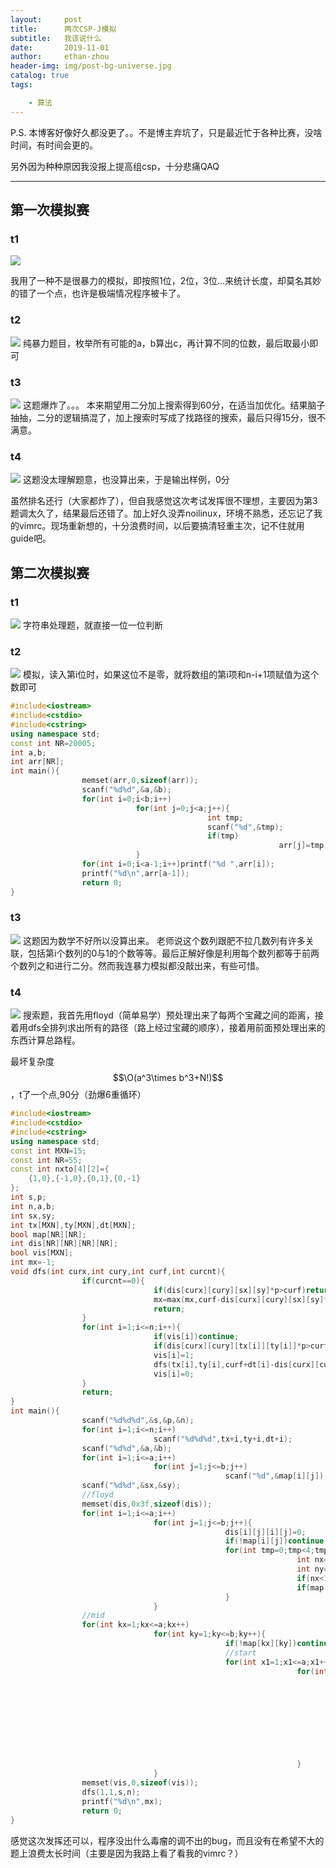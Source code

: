 ```yaml
---
layout:     post
title:      两次CSP-J模拟
subtitle:   我该说什么
date:       2019-11-01
author:     ethan-zhou
header-img: img/post-bg-universe.jpg
catalog: true
tags:

    - 算法
---
```


P.S. 本博客好像好久都没更了。。不是博主弃坑了，只是最近忙于各种比赛，没啥时间，有时间会更的。

另外因为种种原因我没报上提高组csp，十分悲痛QAQ

---

## 第一次模拟赛
### t1

![](https://pic.superbed.cn/item/5dbbeb2fbd461d945ada4108.jpg)

我用了一种不是很暴力的模拟，即按照1位，2位，3位…来统计长度，却莫名其妙的错了一个点，也许是极端情况程序被卡了。
### t2

![](https://pic.superbed.cn/item/5dbbeb2fbd461d945ada4100.jpg)
纯暴力题目，枚举所有可能的a，b算出c，再计算不同的位数，最后取最小即可
### t3

![](https://pic.superbed.cn/item/5dbbeb2fbd461d945ada4102.jpg)
这题爆炸了。。。
本来期望用二分加上搜索得到60分，在适当加优化。结果脑子抽抽，二分的逻辑搞混了，加上搜索时写成了找路径的搜索，最后只得15分，很不满意。
### t4

![](https://pic.superbed.cn/item/5dbbeb2fbd461d945ada4105.jpg)
这题没太理解题意，也没算出来，于是输出样例，0分

虽然排名还行（大家都炸了），但自我感觉这次考试发挥很不理想，主要因为第3题调太久了，结果最后还错了。加上好久没弄noilinux，环境不熟悉，还忘记了我的vimrc。现场重新想的，十分浪费时间，以后要搞清轻重主次，记不住就用guide吧。
## 第二次模拟赛
### t1

![](https://pic.superbed.cn/item/5dbbec64bd461d945ada51e7.jpg)
字符串处理题，就直接一位一位判断
### t2

![](https://pic.superbed.cn/item/5dbbec64bd461d945ada51e9.jpg)
模拟，读入第i位时，如果这位不是零，就将数组的第i项和n-i+1项赋值为这个数即可
```cpp
#include<iostream>
#include<cstdio>
#include<cstring>
using namespace std;
const int NR=20005;
int a,b;
int arr[NR];
int main(){
				memset(arr,0,sizeof(arr));
				scanf("%d%d",&a,&b);
				for(int i=0;i<b;i++)
							for(int j=0;j<a;j++){
											int tmp;
											scanf("%d",&tmp);
											if(tmp)
															arr[j]=tmp,arr[a-j-1]=tmp;
							}
				for(int i=0;i<a-1;i++)printf("%d ",arr[i]);
				printf("%d\n",arr[a-1]);
				return 0;
}
```
### t3

![](https://pic.superbed.cn/item/5dbbec64bd461d945ada51ed.jpg)
这题因为数学不好所以没算出来。
老师说这个数列跟肥不拉几数列有许多关联，包括第i个数列的0与1的个数等等。最后正解好像是利用每个数列都等于前两个数列之和进行二分。然而我连暴力模拟都没敲出来，有些可惜。
### t4

![](https://pic.superbed.cn/item/5dbbec64bd461d945ada51f3.jpg)
搜索题，我首先用floyd（简单易学）预处理出来了每两个宝藏之间的距离，接着用dfs全排列求出所有的路径（路上经过宝藏的顺序），接着用前面预处理出来的东西计算总路程。

最坏复杂度$$\O(a^3\times b^3+N!)$$，t了一个点,90分（劲爆6重循环）
```cpp
#include<iostream>
#include<cstdio>
#include<cstring>
using namespace std;
const int MXN=15;
const int NR=55;
const int nxto[4][2]={
	{1,0},{-1,0},{0,1},{0,-1}
};
int s,p;
int n,a,b;
int sx,sy;
int tx[MXN],ty[MXN],dt[MXN];
bool map[NR][NR];
int dis[NR][NR][NR][NR];
bool vis[MXN];
int mx=-1;
void dfs(int curx,int cury,int curf,int curcnt){
				if(curcnt==0){
								if(dis[curx][cury][sx][sy]*p>curf)return;
								mx=max(mx,curf-dis[curx][cury][sx][sy]*p);
								return;
				}
				for(int i=1;i<=n;i++){
								if(vis[i])continue;
								if(dis[curx][cury][tx[i]][ty[i]]*p>curf)continue;
								vis[i]=1;
								dfs(tx[i],ty[i],curf+dt[i]-dis[curx][cury][tx[i]][ty[i]]*p,curcnt-1);
								vis[i]=0;
				}
				return;
}
int main(){
				scanf("%d%d%d",&s,&p,&n);
				for(int i=1;i<=n;i++)
								scanf("%d%d%d",tx+i,ty+i,dt+i);
				scanf("%d%d",&a,&b);
				for(int i=1;i<=a;i++)
								for(int j=1;j<=b;j++)
												scanf("%d",&map[i][j]);
				scanf("%d%d",&sx,&sy);
				//floyd
				memset(dis,0x3f,sizeof(dis));
				for(int i=1;i<=a;i++)
								for(int j=1;j<=b;j++){
												dis[i][j][i][j]=0;
												if(!map[i][j])continue;
												for(int tmp=0;tmp<4;tmp++){
																int nx=i+nxto[tmp][0];
																int ny=j+nxto[tmp][1];
																if(nx<1 || ny<1 || nx>a || ny>b)continue;
																if(map[nx][ny])dis[i][j][nx][ny]=1;
												}
								}
				//mid
				for(int kx=1;kx<=a;kx++)
								for(int ky=1;ky<=b;ky++){
												if(!map[kx][ky])continue;
												//start
												for(int x1=1;x1<=a;x1++)
																for(int y1=1;y1<=b;y1++){
																				if(!map[x1][y1])continue;
																				//end
																				for(int x2=1;x2<=a;x2++)
																								for(int y2=1;y2<=b;y2++){
																												if(!map[x2][y2])continue;
																												dis[x1][y1][x2][y2]=min(\
																												dis[x1][y1][x2][y2],\
																												dis[x1][y1][kx][ky]+dis[kx][ky][x2][y2]);
																								}
																}
								}
				memset(vis,0,sizeof(vis));
				dfs(1,1,s,n);
				printf("%d\n",mx);
				return 0;
}
```

感觉这次发挥还可以，程序没出什么毒瘤的调不出的bug，而且没有在希望不大的题上浪费太长时间（主要是因为我路上看了看我的vimrc？）
